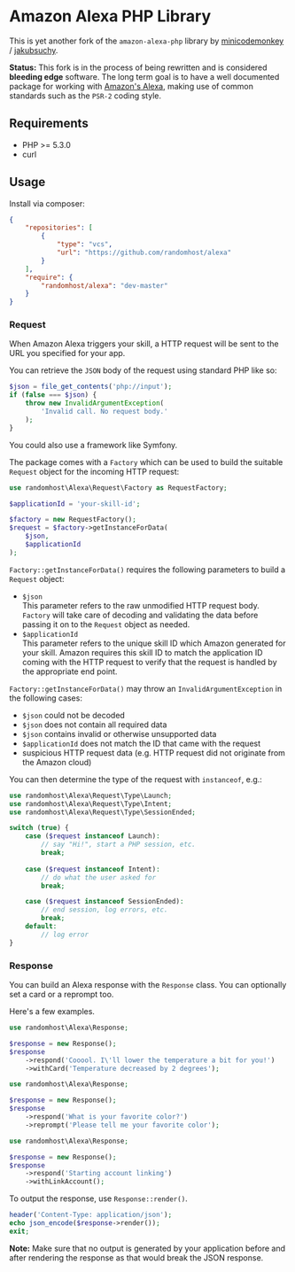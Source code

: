 # Amazon Alexa PHP Library

This is yet another fork of the `amazon-alexa-php` library by [minicodemonkey][1] / [jakubsuchy][2].

**Status:** This fork is in the process of being rewritten and is considered **bleeding edge**
software. The long term goal is to have a well documented package for working with [Amazon's Alexa][3],
making use of common standards such as the `PSR-2` coding style.

## Requirements

* PHP >= 5.3.0
* curl

## Usage

Install via composer: 
```json
{
    "repositories": [
        {
            "type": "vcs",
            "url": "https://github.com/randomhost/alexa"
        }
    ],
    "require": {
        "randomhost/alexa": "dev-master"
    }
}
```

### Request

When Amazon Alexa triggers your skill, a HTTP request will be sent to the URL you specified for
your app.

You can retrieve the `JSON` body of the request using standard PHP like so:

```php
$json = file_get_contents('php://input');
if (false === $json) {
    throw new InvalidArgumentException(
        'Invalid call. No request body.'
    );
}
```

You could also use a framework like Symfony.

The package comes with a `Factory` which can be used to build the suitable `Request` object for the
incoming HTTP request:

```php
use randomhost\Alexa\Request\Factory as RequestFactory;

$applicationId = 'your-skill-id';

$factory = new RequestFactory();
$request = $factory->getInstanceForData(
    $json,
    $applicationId
);
```

`Factory::getInstanceForData()` requires the following parameters to build a `Request` object:

* `$json`  
  This parameter refers to the raw unmodified HTTP request body. `Factory` will take care of
  decoding and validating the data before passing it on to the `Request` object as needed.
* `$applicationId`  
   This parameter refers to the unique skill ID which Amazon generated for your skill. Amazon
   requires this skill ID to match the application ID coming with the HTTP request to verify that
   the request is handled by the appropriate end point.

`Factory::getInstanceForData()` may throw an `InvalidArgumentException` in the following cases:

* `$json` could not be decoded
* `$json` does not contain all required data
* `$json` contains invalid or otherwise unsupported data
* `$applicationId` does not match the ID that came with the request
* suspicious HTTP request data (e.g. HTTP request did not originate from the Amazon cloud) 

You can then determine the type of the request with `instanceof`, e.g.:

```php
use randomhost\Alexa\Request\Type\Launch;
use randomhost\Alexa\Request\Type\Intent;
use randomhost\Alexa\Request\Type\SessionEnded;

switch (true) {
    case ($request instanceof Launch):
        // say "Hi!", start a PHP session, etc.
        break;
        
    case ($request instanceof Intent):
        // do what the user asked for
        break;

    case ($request instanceof SessionEnded):
        // end session, log errors, etc.
        break;
    default:
        // log error
}
```

### Response

You can build an Alexa response with the `Response` class. You can optionally set a card or a
reprompt too.

Here's a few examples.

```php
use randomhost\Alexa\Response;

$response = new Response();
$response
    ->respond('Cooool. I\'ll lower the temperature a bit for you!')
    ->withCard('Temperature decreased by 2 degrees');
```

```php
use randomhost\Alexa\Response;

$response = new Response();
$response
    ->respond('What is your favorite color?')
    ->reprompt('Please tell me your favorite color');
```

```php
use randomhost\Alexa\Response;

$response = new Response();
$response
    ->respond('Starting account linking')
    ->withLinkAccount();
```

To output the response, use `Response::render()`.

```php
header('Content-Type: application/json');
echo json_encode($response->render());
exit;
```

**Note:** Make sure that no output is generated by your application before and after rendering the
response as that would break the JSON response.


[1]: https://github.com/MiniCodeMonkey
[2]: https://github.com/jakubsuchy
[3]: https://www.amazon.com/alexa
